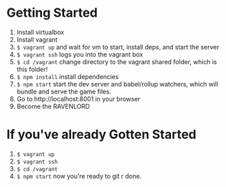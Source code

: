 # Getting Started

1. Install virtualbox
2. Install vagrant
3. `$ vagrant up` and wait for vm to start, install deps, and start the server
4. `$ vagrant ssh` logs you into the vagrant box
5. `$ cd /vagrant` change directory to the vagrant shared folder, which is this folder!
6. `$ npm install` install dependencies
7. `$ npm start` start the dev server and babel/rollup watchers, which will bundle and serve the game files.
8. Go to http://localhost:8001 in your browser
9. Become the RAVENLORD

# If you've already Gotten Started

1. `$ vagrant up`
2. `$ vagrant ssh`
3. `$ cd /vagrant`
4. `$ npm start` now you're ready to git r done.
